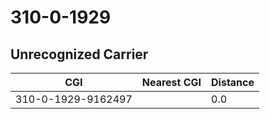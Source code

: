 # 310-0-1929
## Unrecognized Carrier


| CGI | Nearest CGI | Distance |
|-----|-------------|----------|
| 310-0-1929-9162497 |  | 0.0 |
